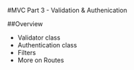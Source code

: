 #MVC Part 3 - Validation & Authenication

##Overview
* Validator class
* Authentication class
* Filters
* More on Routes